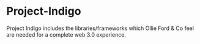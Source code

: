 # Project-Indigo
Project Indigo includes the libraries/frameworks which Ollie Ford &amp; Co feel are needed for a complete web 3.0 experience.

